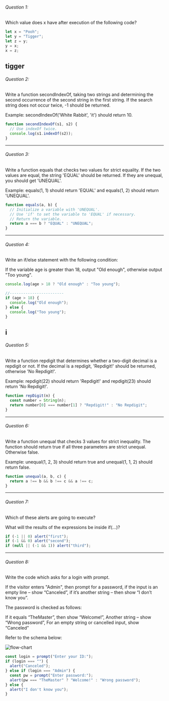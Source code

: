 ###### Question 1:

Which value does x have after
execution of the following code?

```js
let x = "Pooh";
let y = "Tigger";
let z = y;
y = x;
x = z;
```

## tigger

###### Question 2:

Write a function secondIndexOf, taking two strings
and determining the second occurrence of the second
string in the first string. If the search string
does not occur twice, -1 should be returned.

Example: secondIndexOf('White Rabbit', 'it') should return 10.

```js
function secondIndexOf(s1, s2) {
  // Use indexOf twice.
  console.log(s1.indexOf(s2));
}
```

---

###### Question 3:

Write a function equals that checks two values
for strict equality. If the two values are equal,
the string 'EQUAL' should be returned. If they
are unequal, you should get 'UNEQUAL'.

Example: equals(1, 1) should return 'EQUAL' and equals(1, 2)
should return 'UNEQUAL'.

```js
function equals(a, b) {
  // Initialize a variable with 'UNEQUAL'.
  // Use 'if' to set the variable to 'EQUAL' if necessary.
  // Return the variable.
  return a === b ? "EQUAL" : "UNEQUAL";
}
```

---

###### Question 4:

Write an if/else statement with the following condition:

If the variable age is greater than 18, output "Old enough",
otherwise output "Too young".

```js
console.log(age > 18 ? "Old enough" : "Too young");

//------------------------
if (age > 18) {
  console.log("Old enough");
} else {
  console.log("Too young");
}
```

## i

###### Question 5:

Write a function repdigit that determines whether a two-digit
decimal is a repdigit or not. If the decimal is a repdigit,
'Repdigit!' should be returned, otherwise 'No Repdigit!'.

Example: repdigit(22) should return 'Repdigit!' and repdigit(23)
should return 'No Repdigit!'.

```js
function repDigit(n) {
  const number = String(n);
  return number[0] === number[1] ? "Repdigit!" : "No Repdigit";
}
```

---

###### Question 6:

Write a function unequal that checks 3 values for strict inequality.
The function should return true if all three parameters are strict
unequal. Otherwise false.

Example: unequal(1, 2, 3) should return true and unequal(1, 1, 2)
should return false.

```js
function unequal(a, b, c) {
  return a !== b && b !== c && a !== c;
}
```

---

###### Question 7:

Which of these alerts are going to execute?

What will the results of the expressions be inside if(...)?

```js
if (-1 || 0) alert("first");
if (-1 && 0) alert("second");
if (null || (-1 && 1)) alert("third");
```

---

###### Question 8:

Write the code which asks for a login with prompt.

If the visitor enters "Admin", then prompt for a password,
if the input is an empty line – show “Canceled”, if it’s
another string – then show “I don’t know you”.

The password is checked as follows:

If it equals “TheMaster”, then show “Welcome!”,
Another string – show “Wrong password”,
For an empty string or cancelled input, show “Canceled”

Refer to the schema below:

![flow-chart](./flow-chart.png)

```js
const login = prompt("Enter your ID:");
if (login === "") {
  alert("Canceled");
} else if (login === "Admin") {
  const pw = prompt("Enter password:");
  alert(pw === "TheMaster" ? "Welcome!" : "Wrong password");
} else {
  alert("I don't know you");
}
```
